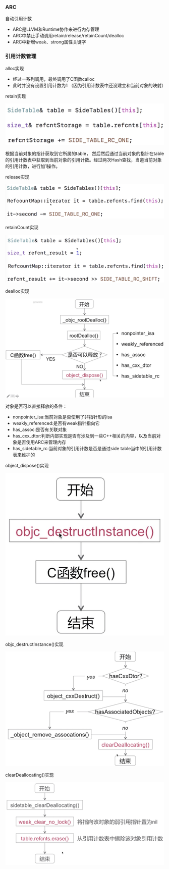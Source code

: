 
### ARC

自动引用计数

* ARC是LLVM和Runtime协作来进行内存管理
* ARC中禁止手动调用retain/release/retainCount/dealloc
* ARC中新增weak、strong属性关键字

### 引用计数管理

alloc实现
* 经过一系列调用，最终调用了C函数calloc
* 此时并没有设置引用计数为1 （因为引用计数表中还没建立和当前对象的映射）

retain实现

![8](images/8.png)

根据当前对象的指针获取到它所属的table， 然后然后通过当前对象的指针在table的引用计数表中获取到当前对象的引用计数。经过两次Hash查找，当道当前对象的引用计数，进行加1操作。

release实现

![9](images/9.png)

retainCount实现

![10](images/10.png)

dealloc实现

![11](images/11.png)

对象是否可以直接释放的条件：
* nonpointer_isa:当前对象是否使用了非指针形的isa
* weakly_referenced:是否有weak指针指向它
* has_assoc:是否有关联对象
* has_cxx_dtor:判断内部实现是否有涉及到一些C++相关的内容，以及当前对象是否使用ARC来管理内存
* has_sidetable_rc:当前对象的引用计数是否是通过side table当中的引用计数表来维护的

object_dispose()实现

![12](images/12.png)

objc_destructInstance()实现

![13](images/13.png)

clearDeallocating()实现

![14](images/14.png)